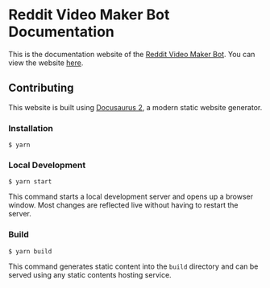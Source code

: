 # Reddit Video Maker Bot Documentation
This is the documentation website of the [Reddit Video Maker Bot](https://github.com/elebumm/RedditVideoMakerBot). You can view the website [here](https://reddit-video-maker-bot.netlify.app/).

## Contributing
This website is built using [Docusaurus 2](https://v2.docusaurus.io/), a modern static website generator.
### Installation

```shell
$ yarn
```

### Local Development

```shell
$ yarn start
```

This command starts a local development server and opens up a browser window. Most changes are reflected live without having to restart the server.

### Build

```shell
$ yarn build
```

This command generates static content into the `build` directory and can be served using any static contents hosting service.
